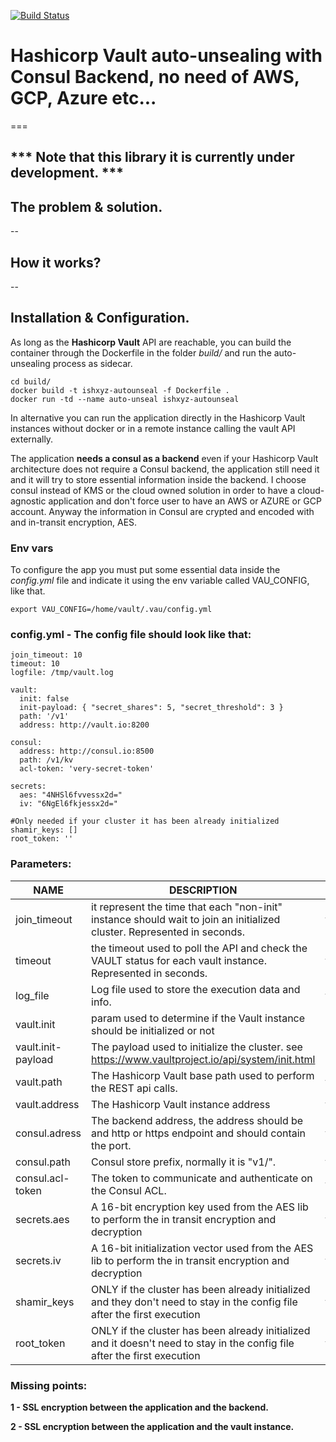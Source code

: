 [![Build Status](https://travis-ci.org/ish-xyz/vault-unsealing.svg?branch=develop)](https://travis-ci.org/ish-xyz/vault-unsealing)

# Hashicorp Vault auto-unsealing with Consul Backend, no need of AWS, GCP, Azure etc...

===

## *** Note that this library it is currently under development. ***

## The problem & solution.

--

## How it works?

--

## Installation & Configuration.

As long as the **Hashicorp Vault** API are reachable, you can build the container through the Dockerfile in the folder *build/* and run the auto-unsealing process as sidecar.

```
cd build/
docker build -t ishxyz-autounseal -f Dockerfile .
docker run -td --name auto-unseal ishxyz-autounseal
```

In alternative you can run the application  directly in the Hashicorp Vault instances without docker or in a remote instance calling the vault API externally.

The application **needs a consul as a backend** even if your Hashicorp Vault architecture does not require a Consul backend, the application still need it and it will try to store essential information inside the backend.
I choose consul instead of KMS or the cloud owned solution in order to have a cloud-agnostic application and don't force user to have an AWS or AZURE or GCP account.
Anyway the information in Consul are crypted and encoded with and in-transit encryption, AES.

### Env vars
To configure the app you must put some essential data inside the *config.yml* file and indicate it using the env variable called VAU_CONFIG, like that.

```
export VAU_CONFIG=/home/vault/.vau/config.yml
```

### config.yml - The config file should look like that:

```
join_timeout: 10
timeout: 10
logfile: /tmp/vault.log

vault:
  init: false
  init-payload: { "secret_shares": 5, "secret_threshold": 3 }
  path: '/v1'
  address: http://vault.io:8200

consul:
  address: http://consul.io:8500
  path: /v1/kv
  acl-token: 'very-secret-token'

secrets:
  aes: "4NHSl6fvvessx2d="
  iv: "6NgEl6fkjessx2d="

#Only needed if your cluster it has been already initialized
shamir_keys: []
root_token: ''
```

### Parameters:
| **NAME** | **DESCRIPTION** | **REQUIRED** | **DEFAULT** |
|---|---|---|---|
| join_timeout |it represent the time that each "non-init" instance should wait to join an initialized cluster. Represented in seconds. | true | 60 seconds |
| timeout | the timeout used to poll the API and check the VAULT status for each vault instance. Represented in seconds. | true | 10 seconds |
| log_file | Log file used to store the execution data and info. | false | none |
| vault.init | param used to determine if the Vault instance should be initialized or not | none | false |
| vault.init-payload | The payload used to initialize the cluster. see https://www.vaultproject.io/api/system/init.html | none | none |
| vault.path | The Hashicorp Vault base path used to perform the REST api calls. | true | /v1 |
| vault.address | The Hashicorp Vault instance address | true | none |
| consul.adress | The backend address, the address should be and http or https endpoint and should contain the port. | true | none |
| consul.path | Consul store prefix, normally it is "v1/". | true | v1/ |
| consul.acl-token | The token to communicate and authenticate on the Consul ACL. | true | none
| secrets.aes | A 16-bit encryption key used from the AES lib to perform the in transit encryption and decryption | true | none |
| secrets.iv | A 16-bit initialization vector  used from the AES lib to perform the in transit encryption and decryption | true | none |
| shamir_keys | ONLY if the cluster has been already initialized and they don't need to stay in the config file after the first execution | false | none | 
| root_token | ONLY if the cluster has been already initialized and it doesn't need to stay in the config file after the first execution | false | none |

### Missing points:
**1 - SSL encryption between the application and the backend.**

**2 - SSL encryption between the application and the vault instance.**